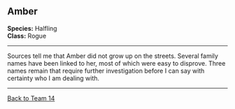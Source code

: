 ## Amber

**Species:** Halfling  
**Class:** Rogue  

---

Sources tell me that Amber did not grow up on the streets. Several family names have been linked to her, most of which were easy to disprove. Three names remain that require further investigation before I can say with certainty who I am dealing with.

---

[Back to Team 14](./team_14.md)

